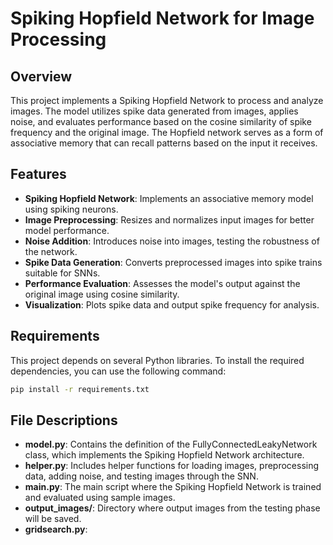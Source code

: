 # Spiking Hopfield Network for Image Processing

## Overview
This project implements a Spiking Hopfield Network to process and analyze images. The model utilizes spike data generated from images, applies noise, and evaluates performance based on the cosine similarity of spike frequency and the original image. The Hopfield network serves as a form of associative memory that can recall patterns based on the input it receives.

## Features
- **Spiking Hopfield Network**: Implements an associative memory model using spiking neurons.
- **Image Preprocessing**: Resizes and normalizes input images for better model performance.
- **Noise Addition**: Introduces noise into images, testing the robustness of the network.
- **Spike Data Generation**: Converts preprocessed images into spike trains suitable for SNNs.
- **Performance Evaluation**: Assesses the model's output against the original image using cosine similarity.
- **Visualization**: Plots spike data and output spike frequency for analysis.

## Requirements
This project depends on several Python libraries. To install the required dependencies, you can use the following command:

```bash
pip install -r requirements.txt
```

## File Descriptions
- **model.py**: Contains the definition of the FullyConnectedLeakyNetwork class, which implements the Spiking Hopfield Network architecture.
- **helper.py**: Includes helper functions for loading images, preprocessing data, adding noise, and testing images through the SNN.
- **main.py**: The main script where the Spiking Hopfield Network is trained and evaluated using sample images.
- **output_images/**: Directory where output images from the testing phase will be saved.
- **gridsearch.py**:

